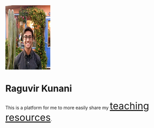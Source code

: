 <img src='./Raguvir_Kunani.png' width="140" height="200" />

# Raguvir Kunani

This is a platform for me to more easily share my <a href="https://rkunani.github.io/teaching/" style="font-size:30px">teaching resources</a>.
